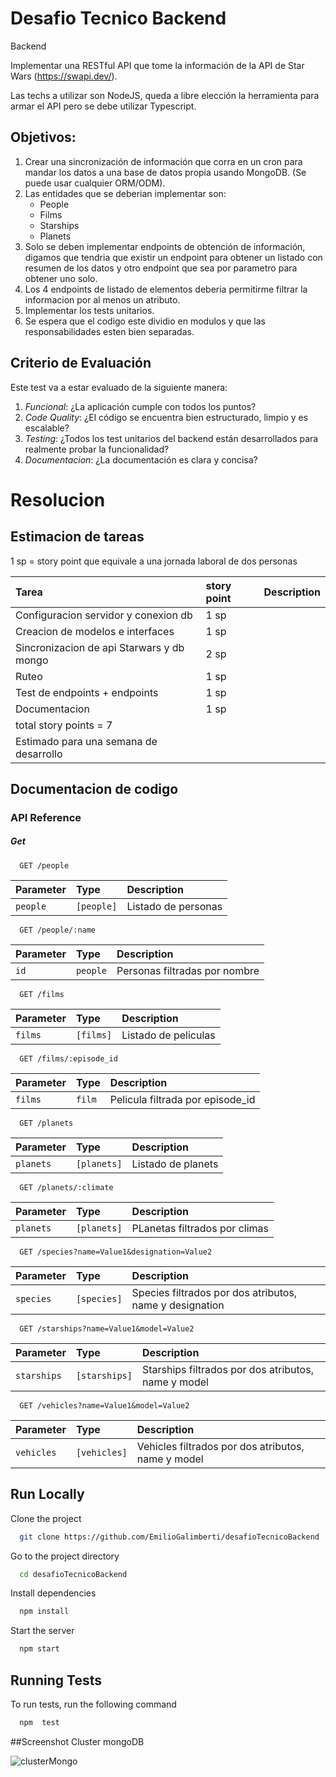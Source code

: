 
# Desafio Tecnico Backend
Backend

Implementar una RESTful API que tome la información de la API de Star Wars (https://swapi.dev/).

Las techs a utilizar son NodeJS, queda a libre elección la herramienta para armar el API pero se debe utilizar Typescript.

## Objetivos:

1. Crear una sincronización de información que corra en un cron para mandar los datos a una base de datos propia usando MongoDB. (Se puede usar cualquier ORM/ODM).
2. Las entidades que se deberian implementar son:
   * People
   * Films
   * Starships
   * Planets
3.  Solo se deben implementar endpoints de obtención de información, digamos que tendria que existir un endpoint para obtener un listado con resumen de los datos y otro endpoint que sea por parametro para obtener uno solo.
4. Los 4 endpoints de listado de elementos deberia permitirme filtrar la informacion por al menos un atributo.
5. Implementar los tests unitarios.
6. Se espera que el codigo este dividio en modulos y que las responsabilidades esten bien separadas.

## Criterio de Evaluación

Este test va a estar evaluado de la siguiente manera:

1. *Funcional*: ¿La aplicación cumple con todos los puntos?
2. *Code Quality*: ¿El código se encuentra bien estructurado, limpio y es escalable? 
3. *Testing*: ¿Todos los test unitarios del backend están desarrollados para realmente probar la funcionalidad?
4. *Documentacion*: ¿La documentación es clara y concisa?


# Resolucion

## Estimacion de tareas

1 sp = story point que equivale a una jornada laboral de dos personas

| Tarea | story point     | Description                       |
| :-------- | :------- | :-------------------------------- |
| Configuracion servidor y conexion db      | 1 sp |  |
|Creacion de modelos e interfaces | 1 sp|||
|Sincronizacion de api Starwars y db mongo|2 sp|||
|Ruteo|1 sp|||
|Test de endpoints + endpoints |1 sp|||
|Documentacion|1 sp|||
|total story points = 7|
|Estimado para una semana de desarrollo|


## Documentacion de codigo


### API Reference

##### Get 

```http
  GET /people
```

| Parameter | Type     | Description                |
| :-------- | :------- | :------------------------- |
| `people` | `[people]` |Listado de personas |

```http
  GET /people/:name
```

| Parameter | Type     | Description                       |
| :-------- | :------- | :-------------------------------- |
| `id`      | `people` | Personas filtradas por nombre |



```http
  GET /films
```

| Parameter | Type     | Description                       |
| :-------- | :------- | :-------------------------------- |
| `films`      | `[films]` | Listado de peliculas |

```http
  GET /films/:episode_id
```
| Parameter | Type     | Description                       |
| :-------- | :------- | :-------------------------------- |
| `films`      | `film` | Pelicula filtrada por episode_id |

```http
  GET /planets
```
| Parameter | Type     | Description                       |
| :-------- | :------- | :-------------------------------- |
| `planets`      | `[planets]` | Listado de planets |

```http
  GET /planets/:climate
```
| Parameter | Type     | Description                       |
| :-------- | :------- | :-------------------------------- |
| `planets`      | `[planets]` | PLanetas filtrados por climas|


```http
  GET /species?name=Value1&designation=Value2
```
| Parameter | Type     | Description                       |
| :-------- | :------- | :-------------------------------- |
| `species`      | `[species]` | Species filtrados por dos atributos, name y designation |

```http
  GET /starships?name=Value1&model=Value2
```
| Parameter | Type     | Description                       |
| :-------- | :------- | :-------------------------------- |
| `starships`      | `[starships]` | Starships filtrados por dos atributos, name y model |

```http
  GET /vehicles?name=Value1&model=Value2
```
| Parameter | Type     | Description                       |
| :-------- | :------- | :-------------------------------- |
| `vehicles`      | `[vehicles]` | Vehicles filtrados por dos atributos, name y model |




## Run Locally

Clone the project

```bash
  git clone https://github.com/EmilioGalimberti/desafioTecnicoBackend
```

Go to the project directory

```bash
  cd desafioTecnicoBackend
```

Install dependencies

```bash
  npm install
```

Start the server

```bash
  npm start
```


## Running Tests

To run tests, run the following command

```bash
  npm  test
```

##Screenshot Cluster mongoDB

![clusterMongo](https://github.com/EmilioGalimberti/desafioTecnicoBackend/assets/51717240/8ad5ecf1-c75b-4fa6-a7c9-5fd75f0341aa)

